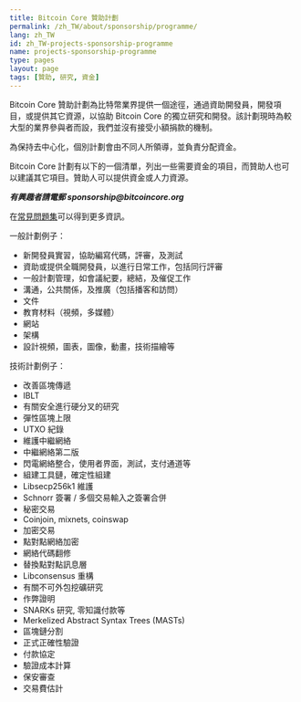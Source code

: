 ```yaml
---
title: Bitcoin Core 贊助計劃
permalink: /zh_TW/about/sponsorship/programme/
lang: zh_TW
id: zh_TW-projects-sponsorship-programme
name: projects-sponsorship-programme
type: pages
layout: page
tags: [贊助, 研究, 資金]
---
```

Bitcoin Core 贊助計劃為比特幣業界提供一個途徑，通過資助開發員，開發項目，或提供其它資源，以協助 Bitcoin Core 的獨立研究和開發。該計劃現時為較大型的業界參與者而設，我們並沒有接受小額捐款的機制。

為保持去中心化，個別計劃會由不同人所領導，並負責分配資金。

Bitcoin Core 計劃有以下的一個清單，列出一些需要資金的項目，而贊助人也可以建議其它項目。贊助人可以提供資金或人力資源。

_**有興趣者請電郵 sponsorship<span style="display:none"></span>@bitcoincore.org**_

在[常見問題集](/zh_TW/about/sponsorship/faq/)可以得到更多資訊。

一般計劃例子：

- 新開發員實習，協助編寫代碼，評審，及測試
- 資助或提供全職開發員，以進行日常工作，包括同行評審
- 一般計劃管理，如會議紀要，總結，及催促工作 
- 溝通，公共關係，及推廣（包括播客和訪問）
- 文件
- 教育材料（視頻，多媒體）
- 網站
- 架構
- 設計視頻，圖表，圖像，動畫，技術描繪等

技術計劃例子：

- 改善區塊傳遞
- IBLT
- 有關安全進行硬分叉的研究
- 彈性區塊上限
- UTXO 紀錄
- 維護中繼網絡
- 中繼網絡第二版
- 閃電網絡整合，使用者界面，測試，支付通道等
- 組建工具鏈，確定性組建
- Libsecp256k1 維護
- Schnorr 簽署 / 多個交易輸入之簽署合併
- 秘密交易
- Coinjoin, mixnets, coinswap
- 加密交易
- 點對點網絡加密
- 網絡代碼翻修
- 替換點對點訊息層
- Libconsensus 重構
- 有關不可外包挖礦研究
- 作弊證明
- SNARKs 研究, 零知識付款等
- Merkelized Abstract Syntax Trees (MASTs)
- 區塊鏈分割
- 正式正確性驗證
- 付款協定
- 驗證成本計算
- 保安審查
- 交易費估計